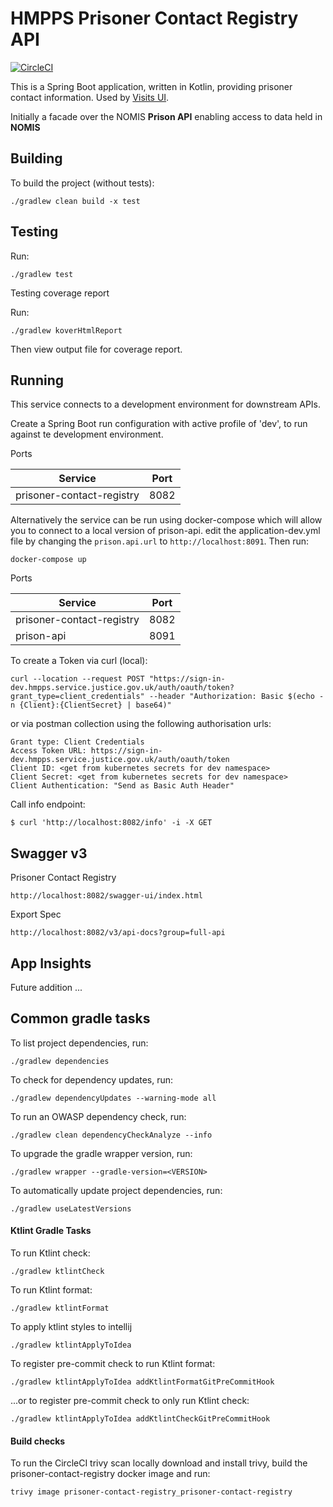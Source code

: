 # HMPPS Prisoner Contact Registry API

[![CircleCI](https://circleci.com/gh/ministryofjustice/prisoner-contact-registry/tree/main.svg?style=shield)](https://app.circleci.com/pipelines/github/ministryofjustice/prisoner-contact-registry)

This is a Spring Boot application, written in Kotlin, providing prisoner contact information. Used by [Visits UI](https://github.com/ministryofjustice/book-a-prison-visit-staff-ui).

Initially a facade over the NOMIS **Prison API** enabling access to data held in **NOMIS**

## Building

To build the project (without tests):
```
./gradlew clean build -x test
```

## Testing

Run:
```
./gradlew test 
```

Testing coverage report

Run:
```
./gradlew koverHtmlReport
```
Then view output file for coverage report.


## Running

This service connects to a development environment for downstream APIs. 

Create a Spring Boot run configuration with active profile of 'dev', to run against te development environment.

Ports

| Service                   | Port |  
|---------------------------|------|
| prisoner-contact-registry | 8082 |

Alternatively the service can be run using docker-compose which will allow you to connect to a local version of prison-api.
edit the application-dev.yml file by changing the `prison.api.url` to `http://localhost:8091`. Then run:
```
docker-compose up
```

Ports

| Service                   | Port |  
|---------------------------|------|
| prisoner-contact-registry | 8082 |
| prison-api                | 8091 |


To create a Token via curl (local):
```
curl --location --request POST "https://sign-in-dev.hmpps.service.justice.gov.uk/auth/oauth/token?grant_type=client_credentials" --header "Authorization: Basic $(echo -n {Client}:{ClientSecret} | base64)"
```

or via postman collection using the following authorisation urls:
```
Grant type: Client Credentials
Access Token URL: https://sign-in-dev.hmpps.service.justice.gov.uk/auth/oauth/token
Client ID: <get from kubernetes secrets for dev namespace>
Client Secret: <get from kubernetes secrets for dev namespace>
Client Authentication: "Send as Basic Auth Header"
```

Call info endpoint:
```
$ curl 'http://localhost:8082/info' -i -X GET
```

## Swagger v3
Prisoner Contact Registry
```
http://localhost:8082/swagger-ui/index.html
```

Export Spec
```
http://localhost:8082/v3/api-docs?group=full-api
```

## App Insights
Future addition ...

## Common gradle tasks

To list project dependencies, run:

```
./gradlew dependencies
```

To check for dependency updates, run:
```
./gradlew dependencyUpdates --warning-mode all
```

To run an OWASP dependency check, run:
```
./gradlew clean dependencyCheckAnalyze --info
```

To upgrade the gradle wrapper version, run:
```
./gradlew wrapper --gradle-version=<VERSION>
```

To automatically update project dependencies, run:
```
./gradlew useLatestVersions
```

#### Ktlint Gradle Tasks

To run Ktlint check:
```
./gradlew ktlintCheck
```

To run Ktlint format:
```
./gradlew ktlintFormat
```

To apply ktlint styles to intellij
```
./gradlew ktlintApplyToIdea
```

To register pre-commit check to run Ktlint format:
```
./gradlew ktlintApplyToIdea addKtlintFormatGitPreCommitHook 
```

...or to register pre-commit check to only run Ktlint check:
```
./gradlew ktlintApplyToIdea addKtlintCheckGitPreCommitHook
```

#### Build checks

To run the CircleCI trivy scan locally download and install trivy, build the prisoner-contact-registry docker image and run:
```
trivy image prisoner-contact-registry_prisoner-contact-registry
```
